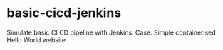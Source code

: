 # basic-cicd-jenkins
Simulate basic CI CD pipeline with Jenkins. Case: Simple containerised Hello World website
